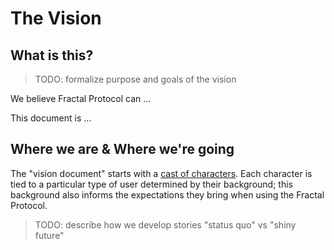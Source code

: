 # The Vision

## What is this?

> TODO: formalize purpose and goals of the vision

We believe Fractal Protocol can ...

This document is ...

## Where we are & Where we're going

[cast of characters]: ./vision/personas.md

The "vision document" starts with a [cast of characters]. Each character is tied to a particular type of user determined by their background; this background also informs the expectations they bring when using the Fractal Protocol.

> TODO: describe how we develop stories "status quo" vs "shiny future"
